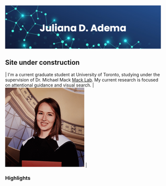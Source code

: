 ![bannerpng](/pics/banner.png)   

## Site under construction  

| I'm a current graduate student at University of Toronto, studying under the supervision of Dr. Michael Mack [Mack Lab](http://macklab.utoronto.ca/). My current research is focused on attentional guidance and visual search. | ![image alt >](/pics/avtr.jpg "J. Adema") |

### Highlights
